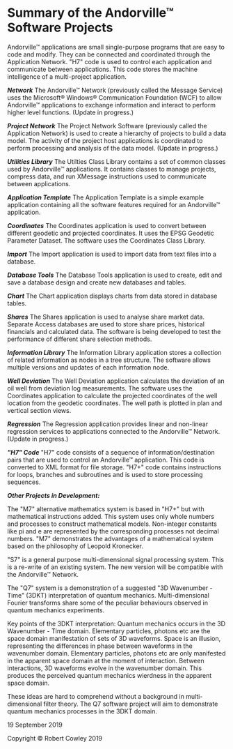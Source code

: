 # Summary of the Andorville™ Software Projects
Andorville™ applications are small single-purpose programs that are easy to code and modify. They can be connected and coordinated through the Application Network. "H7" code is used to control each application and communicate between applications. This code stores the machine intelligence of a multi-project application.

***Network***
The Andorville™ Network (previously called the Message Service) uses the Microsoft® Windows® Communication Foundation (WCF) to allow Andorville™ applications to exchange information and interact to perform higher level functions. (Update in progress.)

***Project Network***
The Project Network Software (previously called the Application Network) is used to create a hierarchy of projects to build a data model. The activity of the project host applications is coordinated to perform processing and analysis of the data model. (Update in progress.)

***Utilities Library***
The Utilties Class Library contains a set of common classes used by Andorville™ applications. It contains classes to manage projects, compress data, and run XMessage instructions used to communicate between applications.

***Application Template***
The Application Template is a simple example application containing all the software features required for an Andorville™ application.

***Coordinates***
The Coordinates application is used to convert between different geodetic and projected coordinates. It uses the EPSG Geodetic Parameter Dataset. The software uses the Coordinates Class Library.

***Import***
The Import application is used to import data from text files into a database.

***Database Tools***
The Database Tools application is used to create, edit and save a database design and create new databases and tables.

***Chart***
The Chart application displays charts from data stored in database tables.

***Shares***
The Shares application is used to analyse share market data. Separate Access databases are used to store share prices, historical financials and calculated data. The software is being developed to test the performance of different share selection methods.

***Information Library***
The Information Library application stores a collection of related information as nodes in a tree structure. The software allows multiple versions and updates of each information node.

***Well Deviation***
The Well Deviation application calculates the deviation of an oil well from deviation log measurements. The software uses the Coordinates application to calculate the projected coordinates of the well location from the geodetic coordinates. The well path is plotted in plan and vertical section views.

***Regression***
The Regression application provides linear and non-linear regression services to applications connected to the Andorville™ Network. (Update in progress.)

***"H7" Code***
"H7" code consists of a sequence of information/destination pairs that are used to control an Andorville™ application. This code is converted to XML format for file storage. "H7+" code contains instructions for loops, branches and subroutines and is used to store processing sequences.

***Other Projects in Development:***

The "M7" alternative mathematics system is based in "H7+" but with mathematical instructions added. This system uses only whole numbers and processes to construct mathematical models. Non-integer constants like pi and e are represented by the corresponding processes not decimal numbers. "M7" demonstrates the advantages of a mathematical system based on the philosophy of Leopold Kronecker.

"S7" is a general purpose multi-dimensional signal processing system. This is a re-write of an existing system. The new version will be compatible with the Andorville™ Network.

The "Q7" system is a demonstration of a suggested "3D Wavenumber - Time" (3DKT) interpretation of quantum mechanics. Multi-dimensional Fourier transforms share some of the peculiar behaviours observed in quantum mechanics experiments.

Key points of the 3DKT interpretation:
Quantum mechanics occurs in the 3D Wavenumber - Time domain.
Elementary particles, photons etc are the space domain manifestation of sets of 3D waveforms.
Space is an illusion, representing the differences in phase between waveforms in the wavenumber domain.
Elementary particles, photons etc are only manifested in the apparent space domain at the moment of interaction.
Between interactions, 3D waveforms evolve in the wavenumber domain. This produces the perceived quantum mechanics wierdness in the apparent space domain.

These ideas are hard to comprehend without a background in multi-dimensional filter theory. The Q7 software project will aim to demonstrate quantum mechanics processes in the 3DKT domain.

19 September 2019

Copyright © Robert Cowley 2019